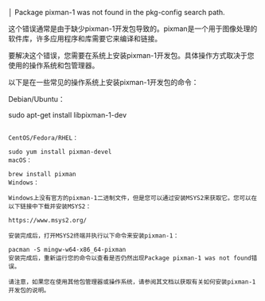 │ Package pixman-1 was not found in the pkg-config search path.

这个错误通常是由于缺少pixman-1开发包导致的。pixman是一个用于图像处理的软件库，许多应用程序和库需要它来编译和链接。

要解决这个错误，您需要在系统上安装pixman-1开发包。具体操作方式取决于您使用的操作系统和包管理器。

以下是在一些常见的操作系统上安装pixman-1开发包的命令：

Debian/Ubuntu：

sudo apt-get install libpixman-1-dev
```

CentOS/Fedora/RHEL：

sudo yum install pixman-devel
macOS：

brew install pixman
Windows：

Windows上没有官方的pixman-1二进制文件，但是您可以通过安装MSYS2来获取它。您可以在以下链接中下载并安装MSYS2：

https://www.msys2.org/

安装完成后，打开MSYS2终端并执行以下命令来安装pixman-1：

pacman -S mingw-w64-x86_64-pixman
安装完成后，重新运行您的命令以查看是否仍然出现Package pixman-1 was not found错误。

请注意，如果您在使用其他包管理器或操作系统，请参阅其文档以获取有关如何安装pixman-1开发包的说明。